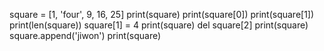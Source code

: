 square = [1, 'four', 9, 16, 25]
print(square)
print(square[0])
print(square[1])
print(len(square))
square[1] = 4
print(square)
del square[2]
print(square)
square.append('jiwon')
print(square)